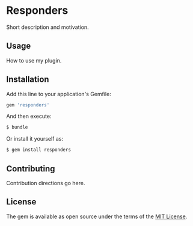 # Responders
Short description and motivation.

## Usage
How to use my plugin.

## Installation
Add this line to your application's Gemfile:

```ruby
gem 'responders'
```

And then execute:
```bash
$ bundle
```

Or install it yourself as:
```bash
$ gem install responders
```

## Contributing
Contribution directions go here.

## License
The gem is available as open source under the terms of the [MIT License](https://opensource.org/licenses/MIT).
